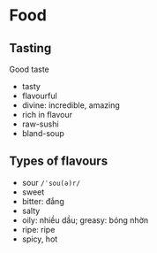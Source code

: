 Food
====

## Tasting

Good taste

- tasty
- flavourful
- divine: incredible, amazing
- rich in flavour
- raw-sushi
- bland-soup

## Types of flavours

- sour `/ˈsou(ə)r/`
- sweet
- bitter: đắng
- salty
- oily: nhiều dầu; greasy: bóng nhờn
- ripe: ripe
- spicy, hot
